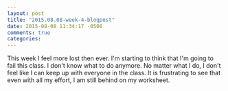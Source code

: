 ```yaml
---
layout: post
title: "2015.08.08-week-4-blogpost"
date: 2015-08-08 11:34:17 -0500
comments: true
categories: 
---
```


This week I feel more lost then ever. 
I'm starting to think that I'm going to fail this class.
I don't know what to do anymore. 
No matter what I do, I don't feel like I can keep up with everyone in the class.
It is frustrating to see that even with all my effort, I am still behind on my worksheet.